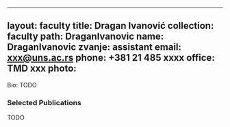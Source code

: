 
---
layout: faculty
title: Dragan Ivanović
collection: faculty
path: DraganIvanovic
name: DraganIvanovic
zvanje: assistant
email: xxx@uns.ac.rs
phone: +381 21 485 xxxx
office: TMD xxx
photo: 
---

Bio: TODO

### Selected Publications

TODO
